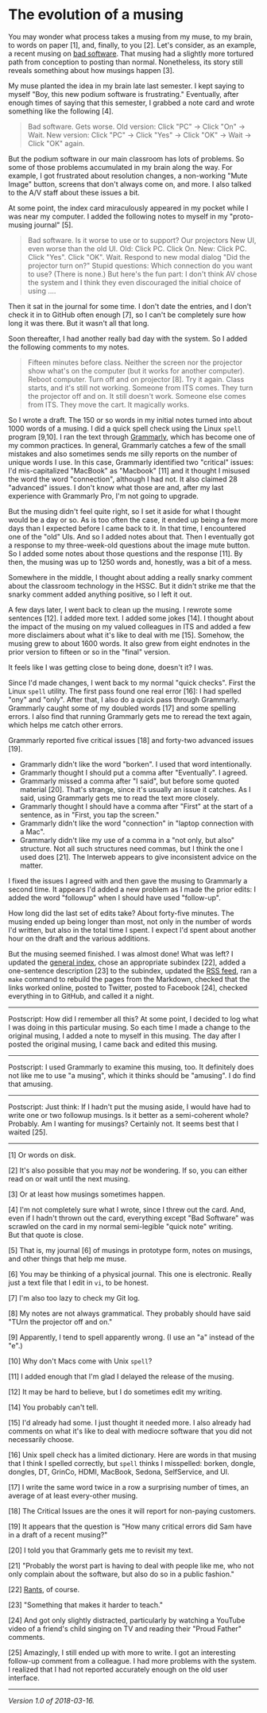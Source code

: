 The evolution of a musing
=========================

You may wonder what process takes a musing from my muse,
to my brain, to words on paper [1], and, finally, to you
[2].  Let's consider, as an example, a recent musing on [bad
software](bad-classroom-software-2018-03-08).  That musing had a slightly
more tortured path from conception to posting than normal.  Nonetheless,
its story still reveals something about how musings happen [3].

My muse planted the idea in my brain late last semester.  I kept saying
to myself "Boy, this new podium software is frustrating."  Eventually,
after enough times of saying that this semester, I grabbed a note card
and wrote something like the following [4].

> Bad software.  Gets worse.  Old version: Click "PC" -> Click "On" ->  Wait.
New version: Click "PC" -> Click "Yes" -> Click "OK" -> Wait -> Click "OK"
again.

But the podium software in our main classroom has lots of problems.
So some of those problems accumulated in my brain along the way.
For example, I got frustrated about resolution changes, a non-working
"Mute Image" button, screens that don't always come on, and more.
I also talked to the A/V staff about these issues a bit.

At some point, the index card miraculously appeared in my pocket while I
was near my computer.  I added the following notes to myself in my
"proto-musing journal" [5].

>  Bad software.  Is it worse to use or to support?  Our projectors
New UI, even worse than the old UI.  Old: Click PC.  Click On.
New: Click PC.  Click "Yes".  Click "OK".  Wait.  Respond to new
modal dialog "Did the projector turn on?"  Stupid questions: Which
connection do you want to use?  (There is none.)  But here's the fun
part: I don't think AV chose the system and I think they even
discouraged the initial choice of using ....

Then it sat in the journal for some time.  I don't date the entries, and
I don't check it in to GitHub often enough [7], so I can't be completely
sure how long it was there.  But it wasn't all that long.

Soon thereafter, I had another really bad day with the system.  So I
added the following comments to my notes.

> Fifteen minutes before class.  Neither the screen nor the projector
show what's on the computer (but it works for another computer). Reboot
computer.  Turn off and on projector [8].  Try it again.  Class starts,
and it's still not working.  Someone from ITS comes.  They turn the
projector off and on.  It still doesn't work.  Someone else comes
from ITS.  They move the cart.  It magically works.

So I wrote a draft.  The 150 or so words in my initial notes turned
into about 1000 words of a musing.  I did a quick spell check
using the Linux `spell` program [9,10].  I ran the text through
[Grammarly](https://www.grammarly.com/), which has become one of my
common practices.  In general, Grammarly catches a few of the small
mistakes and also sometimes sends me silly reports on the number of unique
words I use.  In this case, Grammarly identified two "critical" issues:
I'd mis-capitalized "MacBook" as "Macbook" [11] and it thought I misused
the word the word "connection", although I had not.  It also claimed 28
"advanced" issues.  I don't know what those are and, after my last
experience with Grammarly Pro, I'm not going to upgrade.

But the musing didn't feel quite right, so I set it aside for what I
thought would be a day or so.  As is too often the case, it ended up
being a few more days than I expected before I came back to it.  In that
time, I encountered one of the "old" UIs.  And so I added notes about
that.  Then I eventually got a response to my three-week-old questions
about the image mute button.  So I added some notes about those questions
and the response [11].  By then, the musing was up to 1250 words and,
honestly, was a bit of a mess.

Somewhere in the middle, I thought about adding a really snarky comment
about the classroom technology in the HSSC.  But it didn't strike me
that the snarky comment added anything positive, so I left it out.

A few days later, I went back to clean up the musing.  I rewrote some
sentences [12].  I added more text.  I added some jokes [14].  I thought
about the impact of the musing on my valued colleagues in ITS and added a
few more disclaimers about what it's like to deal with me [15].  Somehow,
the musing grew to about 1600 words.  It also grew from eight endnotes
in the prior version to fifteen or so in the "final" version.

It feels like I was getting close to being done, doesn't it?  I was.

Since I'd made changes, I went back to my normal "quick checks".
First the Linux `spell` utility.  The first pass found one real error
[16]: I had spelled "ony" and "only".  After that, I also do a quick
pass through Grammarly.  Grammarly caught some of my doubled words [17]
and some spelling errors.  I also find that running Grammarly gets me
to reread the text again, which helps me catch other errors.

Grammarly reported five critical issues [18] and forty-two advanced
issues [19].

* Grammarly didn't like the word "borken".  I used that word
  intentionally.
* Grammarly thought I should put a comma after "Eventually".  I agreed.
* Grammarly missed a comma after "I said", but before some quoted material
  [20].  That's strange, since it's usually an issue it catches.  As
  I said, using Grammarly gets me to read the text more closely.
* Grammarly thought I should have a comma after "First" at the start of
  a sentence, as in "First, you tap the screen."
* Grammarly didn't like the word "connection" in "laptop connection
  with a Mac".
* Grammarly didn't like my use of a comma in a "not only, but also"
  structure.  Not all such structures need commas, but I think the one
  I used does [21].  The Interweb appears to give inconsistent advice
  on the matter.

I fixed the issues I agreed with and then gave the musing to Grammarly
a second time.  It appears I'd added a new problem as I made the prior
edits: I added the word "followup" when I should have used "follow-up".

How long did the last set of edits take?  About forty-five minutes.
The musing ended up being longer than most, not only in the number of
words I'd written, but also in the total time I spent.  I expect I'd
spent about another hour on the draft and the various additions.

But the musing seemed finished.  I was almost done!  What was left? 
I updated the [general index](index.html), chose an appropriate subindex
[22], added a one-sentence description [23] to the subindex, updated the
[RSS feed](rss.xml), ran a `make` command to rebuild the pages from the
Markdown, checked that the links worked online, posted to Twitter, posted 
to Facebook [24], checked everything in to GitHub, and called it a night.

---

Postscript: How did I remember all this?  At some point, I decided to log
what I was doing in this particular musing.  So each time I made a change
to the original musing, I added a note to myself in this musing.  The day
after I posted the original musing, I came back and edited this musing.

---

Postscript: I used Grammarly to examine this musing, too.  It definitely
does not like me to use "a musing", which it thinks should be "amusing".
I do find that amusing.

---

Postscript: Just think: If I hadn't put the musing aside, I would have had
to write one or two followup musings.  Is it better as a semi-coherent
whole?  Probably.  Am I wanting for musings?  Certainly not.  It seems
best that I waited [25].

---

[1] Or words on disk.

[2] It's also possible that you may *not* be wondering.    If so, you can
either read on or wait until the next musing.

[3] Or at least how musings sometimes happen.

[4] I'm not completely sure what I wrote, since I threw out the card.
And, even if I hadn't thrown out the card, everything except "Bad Software"
was scrawled on the card in my normal semi-legible "quick note" writing.  
But that quote is close.

[5] That is, my journal [6] of musings in prototype form, notes on musings,
and other things that help me muse.

[6] You may be thinking of a physical journal.  This one is electronic.
Really just a text file that I edit in `vi`, to be honest.

[7] I'm also too lazy to check my Git log.

[8] My notes are not always grammatical.  They probably should have said
"TUrn the projector off and on."

[9] Apparently, I tend to spell apparently wrong.  (I use an "a" instead
of the "e".)

[10] Why don't Macs come with Unix `spell`?

[11] I added enough that I'm glad I delayed the release of the musing.

[12] It may be hard to believe, but I do sometimes edit my writing.

[14] You probably can't tell.

[15] I'd already had some.  I just thought it needed more.  I also already
had comments on what it's like to deal with mediocre software that you
did not necessarily choose.

[16] Unix spell check has a limited dictionary.  Here are words in that
musing that I think I spelled correctly, but `spell` thinks I misspelled:
borken, dongle, dongles, DT, GrinCo, HDMI, MacBook, Sedona, SelfService,
and UI.

[17] I write the same word twice in a row a surprising number of times,
an average of at least every-other musing.

[18] The Critical Issues are the ones it will report for non-paying
customers.

[19] It appears that the question is "How many critical errors did
Sam have in a draft of a recent musing?"

[20] I told you that Grammarly gets me to revisit my text.

[21] "Probably the worst part is having to deal with people like me, who
not only complain about the software, but also do so in a public fashion."

[22] [Rants](index-rants), of course.

[23] "Something that makes it harder to teach."

[24] And got only slightly distracted, particularly by watching a YouTube
video of a friend's child singing on TV and reading their "Proud Father"
comments.

[25] Amazingly, I still ended up with more to write.  I got an
interesting follow-up comment from a colleague.  I had more problems
with the system.  I realized that I had not reported accurately enough
on the old user interface.

---

*Version 1.0 of 2018-03-16.*
